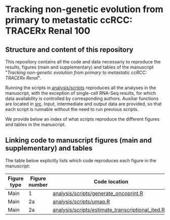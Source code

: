 # Tracking non-genetic evolution from primary to metastatic ccRCC: TRACERx Renal 100

## Structure and content of this repository

This repository contains all the code and data necessariy to reproduce the results, figures (main and supplementary) and tables of the manuscript "*Tracking non-genetic evolution from primary to metastatic ccRCC: TRACERx Renal*".

Running the scripts in [analysis/scripts](https://github.com/sanroman-24/tx100_rna_2024/tree/main/analysis/scripts) reproduces all the analyses in the manuscript, with the exception of single-cell RNA-Seq results, for which data availability is controlled by corresponding authors. Auxiliar functions are located in [src](https://github.com/sanroman-24/tx100_rna_2024/tree/main/src). Input, intermediate and output data are provided, so that each script is runnable without the need to run previous scripts. 

We provide below an index of what scripts reproduce the different figures and tables in the manuscript.

## Linking code to manuscript figures (main and supplementary) and tables

The table below explicitly lists which code reproduces each figure in the manuscript:

| Figure type   | Figure number  | Code location |
| ------------- | -------------- | --------------| 
| Main          | 1              | [analysis/scripts/generate_oncoprint.R](https://github.com/sanroman-24/tx100_rna_2024/blob/main/analysis/scripts/generate_oncoprint.R)|
| Main          | 2a              | [analysis/scripts/umap.R](https://github.com/sanroman-24/tx100_rna_2024/blob/main/analysis/scripts/umap.R)|
| Main          | 2a              | [analysis/scripts/estimate_transcriptional_ited.R.R](https://github.com/sanroman-24/tx100_rna_2024/blob/main/analysis/scripts/estimate_transcriptional_ited.R.R)|




